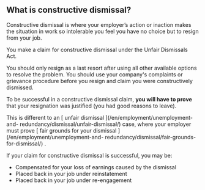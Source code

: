 ##  What is constructive dismissal?

Constructive dismissal is where your employer’s action or inaction makes the
situation in work so intolerable you feel you have no choice but to resign
from your job.

You make a claim for constructive dismissal under the Unfair Dismissals Act.

You should only resign as a last resort after using all other available
options to resolve the problem. You should use your company's complaints or
grievance procedure before you resign and claim you were constructively
dismissed.

To be successful in a constructive dismissal claim, **you will have to prove**
that your resignation was justified (you had good reasons to leave).

This is different to an [ unfair dismissal ](/en/employment/unemployment-and-
redundancy/dismissal/unfair-dismissal/) case, where your employer must prove [
fair grounds for your dismissal ](/en/employment/unemployment-and-
redundancy/dismissal/fair-grounds-for-dismissal/) .

If your claim for constructive dismissal is successful, you may be:

  * Compensated for your loss of earnings caused by the dismissal 
  * Placed back in your job under reinstatement 
  * Placed back in your job under re-engagement 
